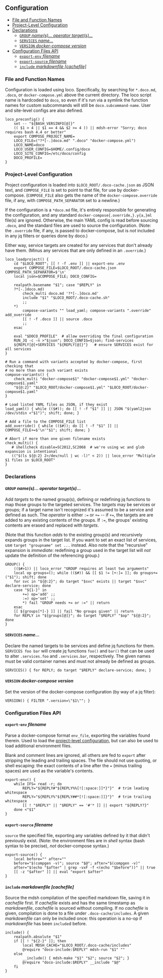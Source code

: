 ## Configuration

<!-- toc -->

- [File and Function Names](#file-and-function-names)
- [Project-Level Configuration](#project-level-configuration)
- [Declarations](#declarations)
  * [`GROUP` *name(s)... operator target(s)...*](#group-names-operator-targets)
  * [`SERVICES` *name...*](#services-name)
  * [`VERSION` *docker-compose version*](#version-docker-compose-version)
- [Configuration Files API](#configuration-files-api)
  * [`export-env` *filename*](#export-env-filename)
  * [`export-source` *filename*](#export-source-filename)
  * [`include` *markdownfile [cachefile]*](#include-markdownfile-cachefile)

<!-- tocstop -->

### File and Function Names

Configuration is loaded using loco.  Specifically, by searching for `*.doco.md`, `.doco`, or `docker-compose.yml` above the current directory.  The loco script name is hardcoded to `doco`, so even if it's run via a symlink the function names for custom subcommands will still be `doco.subcommand-name`.  User and site-level configs are also defined.

```shell
loco_preconfig() {
    set -- "${BASH_VERSINFO[@]}"
    (( $1 > 4 || $1 == 4 && $2 >= 4 )) || mdsh-error "Sorry; doco requires bash 4.4 or better"
    export COMPOSE_PROJECT_NAME=
    LOCO_FILE=("?*[-.]doco.md" ".doco" "docker-compose.yml")
    LOCO_NAME=doco
    LOCO_USER_CONFIG=$HOME/.config/doco
    LOCO_SITE_CONFIG=/etc/doco/config
    DOCO_PROFILE=
}
```

### Project-Level Configuration

Project configuration is loaded into `$LOCO_ROOT/.doco-cache.json` as JSON text, and `COMPOSE_FILE` is set to point to that file, for use by docker-compose.  (`COMPOSE_FILE` also gets the name of the `docker-compose.override` file, if any, with  `COMPOSE_PATH_SEPARATOR` set to a newline.)

If the configuration is a `*doco.md` file, it's entirely responsible for generating the configuration, and any standard `docker-compose{.override,}.y{a,}ml` file(s) are ignored.  Otherwise, the main YAML config is read before sourcing `.doco`, and the standard files are used to source the configuration.  (Note: the `.override` file, if any, is passed to docker-compose, but is *not* included in any jq filters or queries done by doco.)

Either way, service targets are created for any services that don't already have them.  (Minus any services that are only defined in an `.override`.)

```shell
loco_loadproject() {
    cd "$LOCO_ROOT"; [[ ! -f .env ]] || export-env .env
    export COMPOSE_FILE=$LOCO_ROOT/.doco-cache.json COMPOSE_PATH_SEPARATOR=$'\n'
    local json=$COMPOSE_FILE; DOCO_CONFIG=

    realpath.basename "$1"; case "$REPLY" in
    ?*[-.]doco.md)
        check_multi doco.md '?*[-.]doco.md'
        include "$1" "$LOCO_ROOT/.doco-cache.sh"
        ;;
    *)
        compose-variants "" load_yaml; compose-variants ".override" add_override
        [[ ! -f .doco ]] || source .doco
        ;;
    esac

    eval "$DOCO_PROFILE"  # allow overriding the final configuration
    RUN_JQ -c -n >"$json"; DOCO_CONFIG=$json; find-services
    ${REPLY[@]+SERVICES "${REPLY[@]}"}   # ensure SERVICES exist for all services
}

# Run a command with variants accepted by docker-compose, first checking that
# no more than one such variant exists
compose-variants() {
    check_multi "docker-compose$1" "docker-compose$1.yml" "docker-compose$1.yaml"
    "${@:2}" "$LOCO_ROOT/docker-compose$1.yml" "$LOCO_ROOT/docker-compose$1.yaml"
}

# Load listed YAML files as JSON, if they exist
load_yaml() { while (($#)); do [[ ! -f "$1" ]] || JSON "$(yaml2json /dev/stdin <"$1")"; shift; done; }

# Add a file to the COMPOSE_FILE list
add_override() { while (($#)); do [[ ! -f "$1" ]] || COMPOSE_FILE+=$'\n'"$1"; shift; done; }

# Abort if more than one given filename exists
check_multi() {
   # shellcheck disable=SC2012,SC2068  # we're using wc and glob expansion is intentional
   (("$(ls ${@:2} 2>/dev/null | wc -l)" < 2)) || loco_error "Multiple $1 files in $LOCO_ROOT"
}
```

### Declarations

#### `GROUP` *name(s)... operator target(s)...*

Add *targets* to the named group(s), defining or redefining jq functions to map those groups to the targeted services.  The *targets* may be services or groups; if a target name isn't recognized it's assumed to be a service and defined as such.  The *operator* is either `:=` or `+=` -- if `+=`, the targets are are added to any existing contents of the groups.  If `:=`, the groups' existing contents are erased and replaced with *targets*.

(Note that this function *adds* to the existing group(s) and recursively expands groups in the target list.  If you want to set an exact list of services, use `target "groupname" set ...` instead.  Also note that the "recursive" expansion is *immediate*: redefining a group used in the target list will *not* update the definition of the referencing group.)

```shell
GROUP() {
    (($#>1)) || loco_error "GROUP requires at least two arguments"
    local op groups=(); while (($#)) && [[ $1 != [+:]= ]]; do groups+=("$1"); shift; done
    for svc in "${@:2}"; do target "$svc" exists || target "$svc" declare-service; done
    case "${1-}" in
        +=) op='add' ;;
        :=) op='set' ;;
        *) fail "GROUP needs += or :=" || return
    esac
    [[ ${groups[*]-} ]] || fail "No groups given" || return
    for REPLY in "${groups[@]}"; do target "$REPLY" "$op" "${@:2}"; done
}
```

#### `SERVICES` *name...*

Declare the named targets to be services and define jq functions for them.  `SERVICES foo bar` will create jq functions `foo()` and `bar()` that can be used to alter `.services.foo` and `.services.bar`, respectively.  The given names must be valid container names and must not already be defined as groups.

```shell
SERVICES() { for REPLY; do target "$REPLY" declare-service; done; }
```

#### `VERSION` *docker-compose version*

Set the version of the docker-compose configuration (by way of a jq filter):

```shell
VERSION() { FILTER ".version=\"$1\""; }
```

### Configuration Files API

#### `export-env` *filename*

Parse a docker-compose format `env_file`, exporting the variables found therein.  Used to load the [project-level configuration](#project-level-configuration), but can also be used to load additional environment files.

Blank and comment lines are ignored, all others are fed to `export` after stripping the leading and trailing spaces.  The file should not use quoting, or shell escaping: the exact contents of a line after the `=` (minus trailing spaces) are used as the variable's contents.

```shell
export-env() {
    while IFS= read -r; do
        REPLY="${REPLY#"${REPLY%%[![:space:]]*}"}"  # trim leading whitespace
        REPLY="${REPLY%"${REPLY##*[![:space:]]}"}"  # trim trailing whitespace
        [[ ! "$REPLY" || "$REPLY" == '#'* ]] || export "${REPLY?}"
    done <"$1"
}
```

#### `export-source` *filename*

`source` the specified file, exporting any variables defined by it that didn't previously exist.  (Note: the environment files are in *shell* syntax (bash syntax to be precise), *not* docker-compose syntax.)

```shell
export-source() {
    local before="" after=""
    before="$(compgen -v)"; source "$@"; after="$(compgen -v)"
    after="$(echo "$after" | grep -vxF -f <(echo "$before"))" || true
    [[ -z "$after" ]] || eval "export $after"
}
```

#### `include` *markdownfile [cachefile]*

Source the mdsh compilation  of the specified markdown file, saving it in *cachefile* first.  If *cachefile* exists and has the same timestamp as *markdownfile*, *cachefile* is sourced without compiling.  If no *cachefile* is given, compilation is done to a file under `.doco-cache/includes`.  A given *markdownfile* can only be included once: this operation is a no-op if *markdownfile* has been `include`d  before.

```shell
include() {
    realpath.absolute "$1"
    if [[ ! "${2-}" ]]; then
        local MDSH_CACHE="$LOCO_ROOT/.doco-cache/includes"
        @require "doco-include:$REPLY" mdsh-run "$1" ""
    else
        __include() { mdsh-make "$1" "$2"; source "$2"; }
        @require "doco-include:$REPLY" __include "$@"
    fi
}
```

